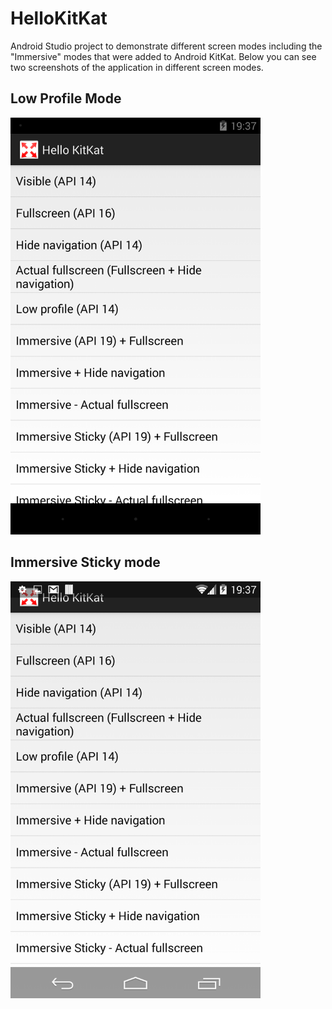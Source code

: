HelloKitKat
===========

Android Studio project to demonstrate different screen modes including the "Immersive" modes that were added to Android KitKat. Below you can see two screenshots of the application in different screen modes.

Low Profile Mode
-----------
<img src="Screenshots/low-profile.png?raw=true" width="400" />

Immersive Sticky mode
-----------
<img src="Screenshots/immersive-sticky.png?raw=true" width="400" />